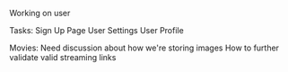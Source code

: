 Working on user

Tasks:
Sign Up Page
User Settings
User Profile

Movies:
Need discussion about how we're storing images
How to further validate valid streaming links